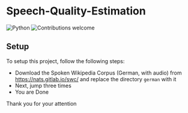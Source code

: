 # Speech-Quality-Estimation

![Python](https://img.shields.io/badge/python-v3.7+-blue.svg)
![Contributions welcome](https://img.shields.io/badge/contributions-welcome-orange.svg)

## Setup

To setup this project, follow the following steps:

* Download the Spoken Wikipedia Corpus (German, with audio) from https://nats.gitlab.io/swc/ and replace the directory `german` with it
* Next, jump three times
* You are Done

Thank you for your attention
